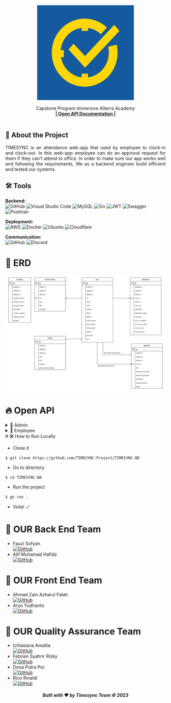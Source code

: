 <div align="center">
  <a href="https://github.com/orgs/TIMESYNC-Project/repositories">
    <img src="sample/images/logo.png" width="304" height="297">
  </a>

  <p align="center">
    Capstone Program Immersive Alterra Academy
    <br />
    <a href="https://app.swaggerhub.com/apis-docs/fauzilax/TIMESYNC/1.0.0"><strong>| Open API Documentation |</strong></a>
    <br />
    <br />
  </p>
</div>

## 📑 About the Project
<p align="justify">TIMESYNC is an attendance web-app that used by employee to clock-in and clock-out. In this web-app employee can do an approval request for them if they can't attend to office. In order to make sure our app works well and following the requirements, We as a backend engineer build efficient and tested our systems.</p>

## 🛠 Tools
**Backend:** <br>
![GitHub](https://img.shields.io/badge/github-%23121011.svg?style=for-the-badge&logo=github&logoColor=white)
![Visual Studio Code](https://img.shields.io/badge/Visual%20Studio%20Code-0078d7.svg?style=for-the-badge&logo=visual-studio-code&logoColor=white)
![MySQL](https://img.shields.io/badge/mysql-%2300f.svg?style=for-the-badge&logo=mysql&logoColor=white)
![Go](https://img.shields.io/badge/go-%2300ADD8.svg?style=for-the-badge&logo=go&logoColor=white)
![JWT](https://img.shields.io/badge/JWT-black?style=for-the-badge&logo=JSON%20web%20tokens)
![Swagger](https://img.shields.io/badge/-Swagger-%23Clojure?style=for-the-badge&logo=swagger&logoColor=white)
![Postman](https://img.shields.io/badge/Postman-FF6C37?style=for-the-badge&logo=postman&logoColor=white)

**Deployment:** <br>
![AWS](https://img.shields.io/badge/AWS-%23FF9900.svg?style=for-the-badge&logo=amazon-aws&logoColor=white)
![Docker](https://img.shields.io/badge/docker-%230db7ed.svg?style=for-the-badge&logo=docker&logoColor=white)
![Ubuntu](https://img.shields.io/badge/Ubuntu-E95420?style=for-the-badge&logo=ubuntu&logoColor=white)
![Cloudflare](https://img.shields.io/badge/Cloudflare-F38020?style=for-the-badge&logo=Cloudflare&logoColor=white)

**Communication:**  
![GitHub](https://img.shields.io/badge/github%20Project-%23121011.svg?style=for-the-badge&logo=github&logoColor=white)
![Discord](https://img.shields.io/badge/Discord-%237289DA.svg?style=for-the-badge&logo=discord&logoColor=white)

# 🔗 ERD
<img src="ERD.png">

# 🔥 Open API

<details>
  <summary>👶 Admin</summary>
  
| Method      | Endpoint            | Params      |q-Params            | JWT Token   | Function                                |
| ----------- | ------------------- | ----------- |--------------------| ----------- | --------------------------------------- |
| POST        | /register           | -           |-                   | YES         | Register a new employee                 |
| POST        | /register/csv       | -           |-                   | YES         | Register a new employee via csv         |
| POST        | /login              | -           |-                   | NO          | Login to the system                     |
| GET         | /companies          | -           |-                   | YES         | Show company profile                    |
| PUT         | /companies          | -           |-                   | YES         | Update company profile                  |
| GET         | /employees          | -           |-                   | YES         | Get all employee data                   |
| GET         | /employees/{id}     | employee_id |-                   | YES         | get employee profile                    |
| PUT         | /employees/{id}     | employee_id |-                   | YES         | Update employee profile                 |
| DELETE      | /employees/{id}     | employee_id |-                   | YES         | Deactivate employee account             |
| GET         | /setting            | -           |-                   | YES         | Get setting data                        |
| PUT         | /setting            | -           |-                   | YES         | Update setting data                     |
| POST        | /announcements      | -           |-                   | YES         | Post Announcement to employee           |
| GET         | /announcements      | -           |-                   | YES         | Get all Announcements                   |
| DELETE      | /announcements      | announcement_id          |-                   | YES         | Delete Announcements                    |
| GET         | /presences/total    | -           |-                   | YES         | Get total employee presences in a day   |
| POST        | /attendances/{id}   | employee_id |-                   | YES         | Make an attendance for employee         |
| GET         | /approvals          | -           |-                   | YES         | Get all employees approval records      |
| GET        | /approvals/{id}     | approval_id          |-                   | YES         | Get approval details                    |
| PUT       | /approvals/{id}     | approval_id         |-                   | YES         | Update employee approval status         |
| GET         | /graph              | -           |mtwh or mtel        | YES         | Get data for graph                      |
| GET         | /search             | -           |q| YES         | Search for employee name or employee nip|
| GET         | /record/{id}            | employee_id          |-                   | YES         | Get employee attendance record          |
| GET         | /presences/detail/{id}   | presence_id          |-                   | YES         | Get employee presences detail           |
  
</details>

<details>
  <summary>👶 Employee</summary>
  
| Method      | Endpoint            | Params      | JWT Token   | Function                                |
| ----------- | ------------------- | ----------- | ----------- | --------------------------------------- |
| POST        | /login              | -           | NO          | Login to the system                     |
| GET         | /employees/profile   | -    | YES          | Show Employee Profile  |
| PUT         | /employees   | -    | YES          | Update photo and password for employee  |
| GET         | /announcements/{id}   | announcement_id    | YES          | GET announcement detail  |
| GET         | /presences   | -    | YES          | GET total presences in a day per employee  |
| POST         | /attendances   | -    | YES          | Employee Clock In  |
| PUT         | /attendances   | -    | YES          | Employee Clock Out  |
| GET         | /attendances   | -    | YES          | Get Employee Attendances Record  |
| POST         | /approvals              | -           | YES         | Employee can make an approval for permission                    |
| GET         | /employee/approvals              | -           | YES         | GET Employee approvals record                    |
| GET      | /inbox              | -           | YES         | GET inbox message from admin for employee                 |
  
</details>
# 🛠️ How to Run Locally

- Clone it

```
$ git clone https://github.com/TIMESYNC-Project/TIMESYNC-BE
```

- Go to directory

```
$ cd TIMESYNC-BE
```
- Run the project
```
$ go run .
```

- Voila! 🪄

# 🤖 OUR Back End Team

-  Fauzi Sofyan <br>  [![GitHub](https://img.shields.io/badge/Fauzi-%23121011.svg?style=for-the-badge&logo=github&logoColor=white)](https://github.com/fauzilax)
-  Alif Muhamad Hafidz <br>  [![GitHub](https://img.shields.io/badge/Alif-%23121011.svg?style=for-the-badge&logo=github&logoColor=white)](https://github.com/AlifMuhamadHafidz)

# 🤖 OUR Front End Team

-  Ahmad Zain Azharul Falah <br>  [![GitHub](https://img.shields.io/badge/Zain-%23121011.svg?style=for-the-badge&logo=github&logoColor=white)](https://github.com/zenzett)
-  Aryo Yudhanto <br>  [![GitHub](https://img.shields.io/badge/Yudha-%23121011.svg?style=for-the-badge&logo=github&logoColor=white)](https://github.com/aryoyudhanto)

# 🤖 OUR Quality Assurance Team

-  Ichlasiana Amallia <br>  [![GitHub](https://img.shields.io/badge/Amel-%23121011.svg?style=for-the-badge&logo=github&logoColor=white)](https://github.com/ichlasiana)
-  Febrian Syahrir Rizky <br>  [![GitHub](https://img.shields.io/badge/Febrian-%23121011.svg?style=for-the-badge&logo=github&logoColor=white)](https://github.com/rizkysyahrir)
-  Dona Putra Por <br>  [![GitHub](https://img.shields.io/badge/Dona-%23121011.svg?style=for-the-badge&logo=github&logoColor=white)](https://github.com/donaputra)
-  Rico Rinaldi <br>  [![GitHub](https://img.shields.io/badge/Rico-%23121011.svg?style=for-the-badge&logo=github&logoColor=white)](https://github.com/RicoRinaldi93)

<h5>
<p align="center">Built with ❤️ by Timesync Team ©️ 2023</p>
</h5>
